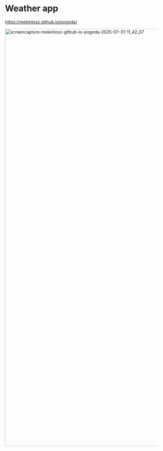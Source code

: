 # Weather app
https://mekintosz.github.io/pogoda/

<img width="1920" height="1374" alt="screencapture-mekintosz-github-io-pogoda-2025-07-31-11_42_07" src="https://github.com/user-attachments/assets/7ba88dd1-0387-4213-8ce9-e578d7356fa9" />

